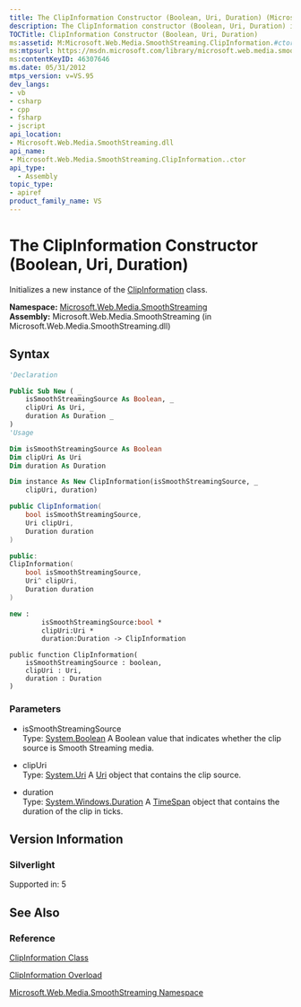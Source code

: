 ```yaml
---
title: The ClipInformation Constructor (Boolean, Uri, Duration) (Microsoft.Web.Media.SmoothStreaming)
description: The ClipInformation constructor (Boolean, Uri, Duration) initializes a new instance of the ClipInformation class. 
TOCTitle: ClipInformation Constructor (Boolean, Uri, Duration)
ms:assetid: M:Microsoft.Web.Media.SmoothStreaming.ClipInformation.#ctor(System.Boolean,System.Uri,System.Windows.Duration)
ms:mtpsurl: https://msdn.microsoft.com/library/microsoft.web.media.smoothstreaming.clipinformation.clipinformation(v=VS.95)
ms:contentKeyID: 46307646
ms.date: 05/31/2012
mtps_version: v=VS.95
dev_langs:
- vb
- csharp
- cpp
- fsharp
- jscript
api_location:
- Microsoft.Web.Media.SmoothStreaming.dll
api_name:
- Microsoft.Web.Media.SmoothStreaming.ClipInformation..ctor
api_type:
  - Assembly
topic_type:
- apiref
product_family_name: VS
---
```


# The ClipInformation Constructor (Boolean, Uri, Duration)

Initializes a new instance of the [ClipInformation](clipinformation-class-microsoft-web-media-smoothstreaming_1.md) class.

**Namespace:**  [Microsoft.Web.Media.SmoothStreaming](microsoft-web-media-smoothstreaming-namespace_1.md)  
**Assembly:**  Microsoft.Web.Media.SmoothStreaming (in Microsoft.Web.Media.SmoothStreaming.dll)

## Syntax

```vb
'Declaration

Public Sub New ( _
    isSmoothStreamingSource As Boolean, _
    clipUri As Uri, _
    duration As Duration _
)
'Usage

Dim isSmoothStreamingSource As Boolean
Dim clipUri As Uri
Dim duration As Duration

Dim instance As New ClipInformation(isSmoothStreamingSource, _
    clipUri, duration)
```

```csharp
public ClipInformation(
    bool isSmoothStreamingSource,
    Uri clipUri,
    Duration duration
)
```

```cpp
public:
ClipInformation(
    bool isSmoothStreamingSource, 
    Uri^ clipUri, 
    Duration duration
)
```

``` fsharp
new : 
        isSmoothStreamingSource:bool * 
        clipUri:Uri * 
        duration:Duration -> ClipInformation
```

```jscript
public function ClipInformation(
    isSmoothStreamingSource : boolean, 
    clipUri : Uri, 
    duration : Duration
)
```

### Parameters

  - isSmoothStreamingSource  
    Type: [System.Boolean](https://msdn.microsoft.com/library/a28wyd50\(v=vs.95\))  
    A Boolean value that indicates whether the clip source is Smooth Streaming media.

<!-- end list -->

  - clipUri  
    Type: [System.Uri](https://msdn.microsoft.com/library/txt7706a\(v=vs.95\))  
    A [Uri](https://msdn.microsoft.com/library/txt7706a\(v=vs.95\)) object that contains the clip source.

<!-- end list -->

  - duration  
    Type: [System.Windows.Duration](https://msdn.microsoft.com/library/ms602372\(v=vs.95\))  
    A [TimeSpan](https://msdn.microsoft.com/library/269ew577\(v=vs.95\)) object that contains the duration of the clip in ticks.

## Version Information

### Silverlight

Supported in: 5  

## See Also

### Reference

[ClipInformation Class](clipinformation-class-microsoft-web-media-smoothstreaming_1.md)

[ClipInformation Overload](clipinformation-constructor-microsoft-web-media-smoothstreaming_1.md)

[Microsoft.Web.Media.SmoothStreaming Namespace](microsoft-web-media-smoothstreaming-namespace_1.md)

